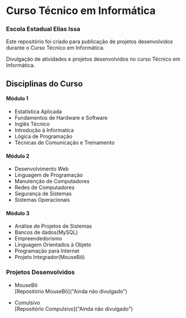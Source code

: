 # Curso Técnico em Informática
### Escola Estadual Elias Issa

Este repositório foi criado para publicação de projetos desenvolvidos durante o Curso Técnico em Informática.

Divulgação de atividades e projetos desenvolvidos no curso Técnico em Informática.
## Disciplinas do Curso

#### Módulo 1

* Estatística Aplicada
* Fundamentos de Hardware e Software
* Inglês Técnico
* Introdução à Informatica
* Lógica de Programação
* Técnicas de Comunicação e Treinamento

#### Módulo 2

* Desenvolvimento Web
* Linguagem de Programação
* Manutenção de Computadores
* Redes de Computadores
* Segurança de Sistemas
* Sistemas Operacionais

#### Módulo 3

* Análise de Projetos de Sistemas
* Bancos de dados(MySQL)
* Empreendedorismo
* Linguagem Orientados à Objeto
* Programação para Internet
* Projeto Integrador(MouseBô)

### Projetos Desenvolvidos

* MouseBô  
[Repositório MouseBô]("Ainda não divulgado")

* Comulsivo  
[Repositório Compulsivo]("Ainda não divulgado")